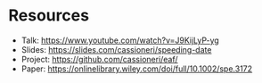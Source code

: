 # Resources

* Talk: https://www.youtube.com/watch?v=J9KijLyP-yg
* Slides: https://slides.com/cassioneri/speeding-date
* Project: https://github.com/cassioneri/eaf/
* Paper: https://onlinelibrary.wiley.com/doi/full/10.1002/spe.3172
